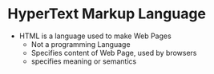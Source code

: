 # HyperText Markup Language

- HTML is a language used to make Web Pages
  - Not a programming Language
  - Specifies content of Web Page, used by browsers
  - specifies meaning or semantics 
